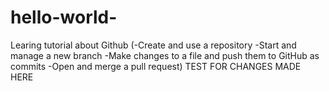 # hello-world-
Learing tutorial about Github (-Create and use a repository -Start and manage a new branch -Make changes to a file and push them to GitHub as commits -Open and merge a pull request)
TEST FOR CHANGES MADE HERE
